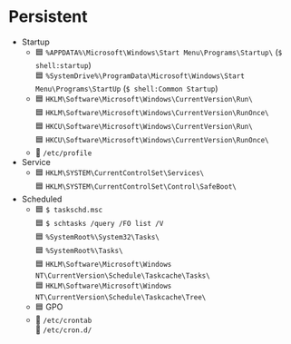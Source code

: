 # Persistent
- Startup
  - 🟦 `%APPDATA%\Microsoft\Windows\Start Menu\Programs\Startup\` (`$ shell:startup`)  
    🟦 `%SystemDrive%\ProgramData\Microsoft\Windows\Start Menu\Programs\StartUp` (`$ shell:Common Startup`)
  - 🟦 `HKLM\Software\Microsoft\Windows\CurrentVersion\Run\`  
    🟦 `HKLM\Software\Microsoft\Windows\CurrentVersion\RunOnce\`  
    🟦 `HKCU\Software\Microsoft\Windows\CurrentVersion\Run\`  
    🟦 `HKCU\Software\Microsoft\Windows\CurrentVersion\RunOnce\`
  - 🐧 `/etc/profile`
- Service
  - 🟦 `HKLM\SYSTEM\CurrentControlSet\Services\`  
    🟦 `HKLM\SYSTEM\CurrentControlSet\Control\SafeBoot\`
- Scheduled
  - 🟦 `$ taskschd.msc`  
    🟦 `$ schtasks /query /FO list /V`  
    🟦 `%SystemRoot%\System32\Tasks\`  
    🟦 `%SystemRoot%\Tasks\`  
    🟦 `HKLM\Software\Microsoft\Windows NT\CurrentVersion\Schedule\Taskcache\Tasks\`  
    🟦 `HKLM\Software\Microsoft\Windows NT\CurrentVersion\Schedule\Taskcache\Tree\`
  - 🟦 GPO
  - 🐧 `/etc/crontab`  
    🐧 `/etc/cron.d/`

